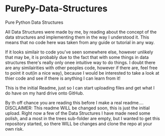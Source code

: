 # PurePy-Data-Structures
Pure Python Data Structures

All Data Structures were made by me, by reading about the concept of the data structures and implementing them in the way I understood it. 
This means that no code here was taken from any guide or tutorial in any way. 

If it looks similair to code you've seen somewhere else, however unlikely that may be, it is probably due to the fact that with some 
things in data structures there's really only onee intuitive way to do things. I doubt there are any similairities with other peoples 
code, however if there are, feel free to point it out(in a nice way), because I would be interested to take a look at thier code and see 
if there is anything I can learn from it!

This is the initial Readme, just so I can start uploading files and get what I do have on my hard drive onto GitHub.

By th off chance you are reading this before I make a real readme....
DISCLAIMER: 
    This readme WILL be changed soon, this is just the initial upload.
    Right now a few of the Data Structures I have made need some polish, and a most in the trees sub-folder are empty, but I wanted to get 
    this repository started, so there WILL be changes and clone the repo at your own risk.
